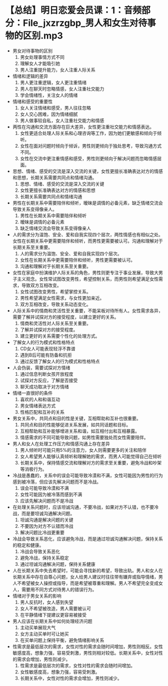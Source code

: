 # 【总结】明日恋爱会员课：1：音频部分：File_jxzrzgbp_男人和女生对待事物的区别.mp3

-   男女对待事物的区别
    1.  男女处理事情方式不同
    2.  理解女人才能吸引她
    3.  男人注重提升能力，女人注重人际关系
-   情绪和逻辑的差异
    1.  男人更注重逻辑，女人更注重情绪
    2.  男人在聊天时忽略情感，女人注重社交能力
    3.  学会情绪性，关注女人的情绪
-   情绪和感受的重要性
    1.  女人关注情绪和感受，男人往往忽略
    2.  女人交心困难，因为情绪细腻
    3.  男人做事较自私，女人注重社交能力和情感
-   两性在沟通和交流方面存在巨大差异，女性更注重社交能力和情感表达。
    1.  女性更适合处理人际关系和心理咨询等工作，因为她们更敏感和倾向于倾听。
    2.  女性在面对问题时倾向于倾诉，男性则更倾向于独处思考，导致沟通方式不同。
    3.  女性在交流中更注重情感和感受，男性则更倾向于解决问题而忽略情感层面。
-   思想、情绪、感受的交流是深入交流的关键，女性更擅长准确表达对方的情感和思想，长期关系需要共同点和情绪沟通。
    1.  思想、情绪、感受的交流是深入交流的关键
    2.  女性更擅长准确表达对方的情感和思想
    3.  长期关系需要共同点和情绪沟通
-   男性在长期关系中需要陪伴和倾听，暧昧是调情的必备元素，缺乏情绪交流会导致关系变得像亲人。
    1.  男性在长期关系中需要陪伴和倾听
    2.  暧昧是调情的必备元素
    3.  缺乏情绪交流会导致关系变得像亲人
-   人的需求分为温饱、安全、爱和自我实现四个层次，两性情感也有相似之处。女性在长期关系中更需要陪伴和倾听，而男性更需要被认可。沟通和理解对于长期关系至关重要。
    1.  人的需求分为温饱、安全、爱和自我实现四个层次。
    2.  女性在长期关系中更需要陪伴和倾听，男性更需要被认可。
    3.  沟通和理解对于长期关系至关重要。
-   女性在家庭中扮演维护人际关系的角色，男性则更专注于事业发展，导致大男子主义观念。女性常试图改变男性，希望控制关系，而男性则希望满足女性需求，导致双方互相改变。
    1.  女性试图改变男性，希望掌控关系。
    2.  男性希望满足女性需求，与女性更加亲近。
    3.  双方互相改变，导致关系动态变化。
-   人际关系中的情商和灵活性至关重要，不能呆板对待所有人。女性需求各异，需要了解并试探对方的接受程度，以建立更好的关系。
    1.  情商和灵活性对人际关系至关重要。
    2.  了解并试探对方的接受程度。
    3.  建立更好的关系需要个性化的处理方式。
-   了解女人的行为模式和性格特点
    1.  CD女人可能表现轻浮不靠谱
    2.  遇到B后可能有防备和抗拒
    3.  通过反馈了解女人的行为模式和性格特点
-   人会伪装，需要试探对方情绪
    1.  通过信息判断女孩开放程度
    2.  试探对方反应，了解是否接受
    3.  聊天成功取决于对方情绪
-   情绪一直很好的条件
    1.  喜欢的人和和谐互动
    2.  男女情绪表达方式
    3.  性格匹配和互补的关系
-   男女关系中，共同点和目的性是关键，互相帮助和互补也很重要。
    1.  共同点和目的性能够促进关系发展，如共同话题和目标。
    2.  互相帮助和互补能够增进关系和谐，如互相付出和互相暴露。
    3.  情感需求的不同可能导致问题，如男性需要独处而女性需要陪伴。
-   男人和女人在处理工作压力和情感沟通上存在差异
    1.  男人倾听时可能只用5%的注意力，女人则需要更多的关注和陪伴
    2.  女人希望男人能够认真倾听和理解她的需求，而男人可能觉得自己在倾听
    3.  长期关系中，保持情感交流和理解对方的需求至关重要，避免冷战和吵架等消极行为。
-   冷战是愚蠢的，关系中的误会可能导致冷漠和不满，女性可能因为男性的行为感到被冷落，但应该先解决问题而不是冷战。
    1.  误会可能导致冷漠和不满
    2.  女性可能因为被冷落而感到不满
    3.  应该先解决问题而不是冷战
-   在处理关系问题时，应该坦诚沟通，不要冷战，如果对方不认错，也不要冷战，而是要坦诚沟通解决问题。
    1.  坦诚沟通是解决问题的关键
    2.  不要因为对方不认错而冷战
    3.  解决问题比冷战更重要
-   冷战会导致关系恶化，应该避免冷战，而是通过坦诚沟通解决问题，保持关系的稳定和健康。
    1.  冷战会导致关系恶化
    2.  避免冷战，保持关系稳定
    3.  通过坦诚沟通解决问题，保持关系健康
-   人在长期关系中失去希望时，可能会寻找新的希望，导致出轨。男人和女人在长期关系中存在自尊心问题，女人给男人建议时往往带有嫌弃或指导情绪，男人不希望被女人操控或指导，而是希望被尊重和理解。男人不希望完全变成女人，需要用不同方式对待男人的错误行为。
-   情绪对于男女关系的影响
    1.  男人反抗时，女人感到失望
    2.  女人不希望被改造，男人需要被认可
    3.  在平静情绪下提建议更容易被接受
-   男人应该在长期关系中如何处理经济问题
    1.  主动买单展现大气
    2.  女方主动买单时可让她买
    3.  在买单问题上保持平衡，避免情绪影响关系
-   性需求是最低层次的需求，女性对性的需求会随时间增加，男性则相反。女性敏感度高，想象力强，容易受刺激，男性则相对较低。长期关系中，女性对性的需求会增加，男性则减少。
    1.  性需求是最低层次的需求，女性对性的需求会随时间增加。
    2.  女性敏感度高，想象力强，容易受刺激。
    3.  长期关系中，女性对性的需求会增加，男性则减少。
